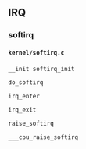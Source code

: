 ## IRQ

### softirq

#### `kernel/softirq.c`
```
__init softirq_init

```

```
do_softirq

```

```
irq_enter

```

```
irq_exit

```

```
raise_softirq

```

```
___cpu_raise_softirq
```

